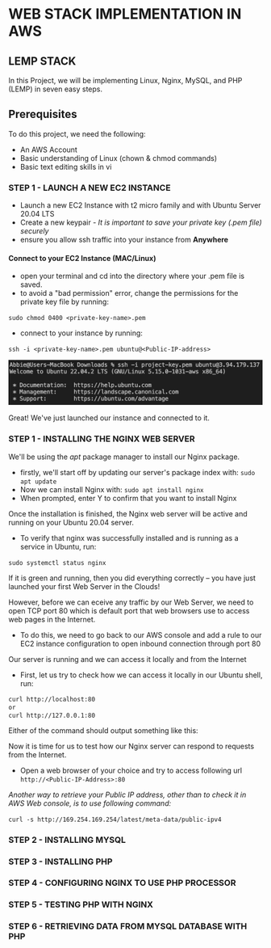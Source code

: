 # WEB STACK IMPLEMENTATION IN AWS

## LEMP STACK 

In this Project, we will be implementing Linux, Nginx, MySQL, and PHP (LEMP) in seven easy steps. 

## Prerequisites 

To do this project, we need the following: 

- An AWS Account 
- Basic understanding of Linux (chown & chmod commands)
- Basic text editing skills in vi


### STEP 1 - LAUNCH A NEW EC2 INSTANCE 

- Launch a new EC2 Instance with t2 micro family and with Ubuntu Server 20.04 LTS
- Create a new keypair - *It is important to save your private key (.pem file) securely*
- ensure you allow ssh traffic into your instance from **Anywhere**

#### Connect to your EC2 Instance (MAC/Linux)

- open your terminal and cd into the directory where your .pem file is saved.
- to avoid a "bad permission" error, change the permissions for the private key file by running:

`sudo chmod 0400 <private-key-name>.pem`

- connect to your instance by running:

`ssh -i <private-key-name>.pem ubuntu@<Public-IP-address>`

![Alt text](images/connected%20instance.png)

Great! We've just launched our instance and connected to it.

### STEP 1 - INSTALLING THE NGINX WEB SERVER

We'll be using the *apt* package manager to install our Nginx package. 

- firstly, we'll start off by updating our server's package index with: `sudo apt update`
- Now we can install Nginx with: `sudo apt install nginx`
- When prompted, enter Y to confirm that you want to install Nginx

Once the installation is finished, the Nginx web server will be active and running on your Ubuntu 20.04 server.

- To verify that nginx was successfully installed and is running as a service in Ubuntu, run:

`sudo systemctl status nginx`

If it is green and running, then you did everything correctly – you have just launched your first Web Server in the Clouds!

However, before we can eceive any traffic by our Web Server, we need to open TCP port 80 which is default port that web browsers use to access web pages in the Internet.

- To do this, we need to go back to our AWS console and add a rule to our EC2 instance configuration to open inbound connection through port 80

Our server is running and we can access it locally and from the Internet

- First, let us try to check how we can access it locally in our Ubuntu shell, run:

```
curl http://localhost:80
or
curl http://127.0.0.1:80
```

Either of the command should output something like this: 

Now it is time for us to test how our Nginx server can respond to requests from the Internet.
- Open a web browser of your choice and try to access following url
`http://<Public-IP-Address>:80`

*Another way to retrieve your Public IP address, other than to check it in AWS Web console, is to use following command:*

`curl -s http://169.254.169.254/latest/meta-data/public-ipv4`


### STEP 2 - INSTALLING MYSQL

### STEP 3 - INSTALLING PHP

### STEP 4 - CONFIGURING NGINX TO USE PHP PROCESSOR

### STEP 5 - TESTING PHP WITH NGINX

### STEP 6 - RETRIEVING DATA FROM MYSQL DATABASE WITH PHP